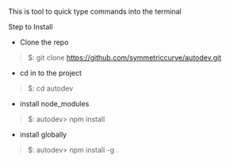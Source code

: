 This is tool to quick type commands into the terminal 


Step to Install

- Clone the repo

> $: git clone https://github.com/symmetriccurve/autodev.git

- cd in to the project
> $: cd autodev

- install node_modules
> $: autodev> npm install

- install globally 

> $: autodev> npm install -g .
